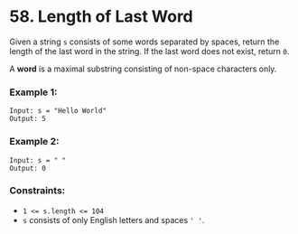 # 58. Length of Last Word

Given a string `s` consists of some words separated by spaces, return the length of the last word in the string. If the last word does not exist, return `0`.

A **word** is a maximal substring consisting of non-space characters only.

 

### Example 1:
```
Input: s = "Hello World"
Output: 5
```
### Example 2:
```
Input: s = " "
Output: 0
```

### Constraints:

* `1 <= s.length <= 104`
* `s` consists of only English letters and spaces `' '`.